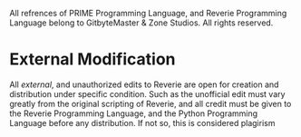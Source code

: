 All refrences of PRIME Programming Language, and Reverie Programming Language belong to GitbyteMaster & Zone Studios. All rights reserved.

# External Modification
All <i>external</i>, and unauthorized edits to Reverie are open for creation and distribution under specific condition. Such as the unofficial edit must vary greatly from the original scripting of Reverie, and all credit must be given to the Reverie Programming Language, and the Python Programming Language before any distribution. If not so, this is considered plagirism

